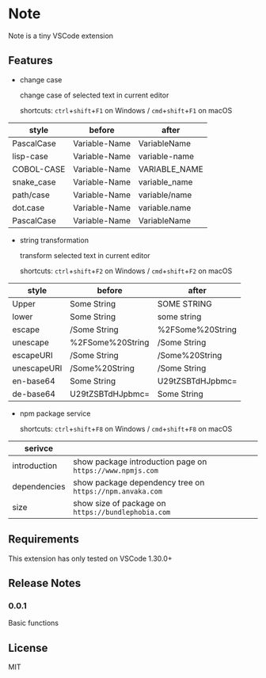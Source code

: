 # Note

Note is a tiny VSCode extension

## Features

* change case

  change case of selected text in current editor

  shortcuts: `ctrl`+`shift`+`F1` on Windows / `cmd`+`shift`+`F1` on macOS

| style | before | after |
|---|---|---|
| PascalCase | Variable-Name | VariableName |
| lisp-case | Variable-Name | variable-name |
| COBOL-CASE | Variable-Name | VARIABLE_NAME |
| snake_case | Variable-Name | variable_name |
| path/case | Variable-Name | variable/name |
| dot.case | Variable-Name | variable.name |
| PascalCase | Variable-Name | VariableName |

* string transformation

  transform selected text in current editor

  shortcuts: `ctrl`+`shift`+`F2` on Windows / `cmd`+`shift`+`F2` on macOS

| style | before | after |
|---|---|---|
| Upper | Some String | SOME STRING |
| lower | Some String | some string |
| escape | /Some String | %2FSome%20String |
| unescape | %2FSome%20String | /Some String |
| escapeURI | /Some String | /Some%20String |
| unescapeURI | /Some%20String | /Some String |
| en-base64 | Some String | U29tZSBTdHJpbmc= |
| de-base64 | U29tZSBTdHJpbmc= | Some String |

* npm package service

  shortcuts: `ctrl`+`shift`+`F8` on Windows / `cmd`+`shift`+`F8` on macOS

| serivce |   |
|---|---|
| introduction | show package introduction page on `https://www.npmjs.com` |
| dependencies | show package dependency tree on `https://npm.anvaka.com` |
| size | show size of package on `https://bundlephobia.com` |

## Requirements

This extension has only tested on VSCode 1.30.0+

<!--
## Extension Settings

Include if your extension adds any VS Code settings through the `contributes.configuration` extension point.

For example:

This extension contributes the following settings:

* `myExtension.enable`: enable/disable this extension
* `myExtension.thing`: set to `blah` to do something

## Known Issues

Calling out known issues can help limit users opening duplicate issues against your extension.
-->

## Release Notes

### 0.0.1

Basic functions

## License

MIT
